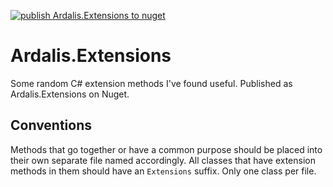 [![publish Ardalis.Extensions to nuget](https://github.com/ardalis/Ardalis.Extensions/actions/workflows/publish.yml/badge.svg)](https://github.com/ardalis/Ardalis.Extensions/actions/workflows/publish.yml)

# Ardalis.Extensions
Some random C# extension methods I've found useful. Published as Ardalis.Extensions on Nuget.


## Conventions

Methods that go together or have a common purpose should be placed into their own separate file named accordingly. All classes that have extension methods in them should have an `Extensions` suffix. Only one class per file.
